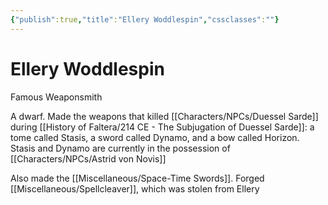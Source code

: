 ```yaml
---
{"publish":true,"title":"Ellery Woddlespin","cssclasses":""}
---
```




# Ellery Woddlespin

Famous Weaponsmith

A dwarf. Made the weapons that killed [[Characters/NPCs/Duessel Sarde]] during [[History of Faltera/214 CE - The Subjugation of Duessel Sarde]]: a tome called Stasis, a sword called Dynamo, and a bow called Horizon. Stasis and Dynamo are currently in the possession of [[Characters/NPCs/Astrid von Novis]]

Also made the [[Miscellaneous/Space-Time Swords]].
Forged [[Miscellaneous/Spellcleaver]], which was stolen from Ellery
